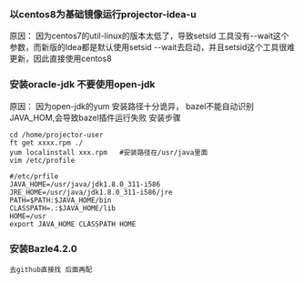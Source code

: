 ### 以centos8为基础镜像运行projector-idea-u
原因： 因为centos7的util-linux的版本太低了，导致setsid 工具没有--wait这个参数，而新版的Idea都是默认使用setsid --wait去启动，并且setsid这个工具很难更新，因此直接使用centos8

### 安装oracle-jdk 不要使用open-jdk  
原因： 因为open-jdk的yum 安装路径十分诡异， bazel不能自动识别JAVA_HOM,会导致bazel插件运行失败
安装步骤
```
cd /home/projector-user
ft get xxxx.rpm ./
yum localinstall xxx.rpm   #安装路径在/usr/java里面
vim /etc/profile

#/etc/prfile
JAVA_HOME=/usr/java/jdk1.8.0_311-i586
JRE_HOME=/usr/java/jdk1.8.0_311-i586/jre
PATH=$PATH:$JAVA_HOME/bin
CLASSPATH=.:$JAVA_HOME/lib
HOME=/usr
export JAVA_HOME CLASSPATH HOME

```

### 安装Bazle4.2.0
```
去github直接找 后面再配
```